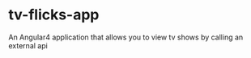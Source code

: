 # tv-flicks-app
An Angular4 application  that allows you to view tv shows by calling an external api
